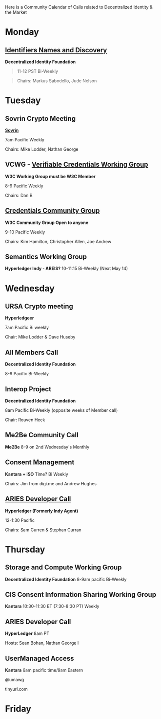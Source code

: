 Here is a Community Calendar of Calls related to Decentralized Identity & the Market 

# Monday 
## [Identifiers Names and Discovery](https://identity.foundation/working-groups/identifiers-names-discovery.html) 
**Decentralized Identity Foundation**

> 11-12 PST Bi-Weekly

> Chairs: Markus Sabodello, Jude Nelson

# Tuesday
## Sovrin Crypto Meeting 
**[Sovrin](https://sovrin.org)**

7am Pacific Weekly 

Chairs: Mike Lodder, Nathan George


## VCWG - [Verifiable Credentials Working Group](https://www.w3.org/2017/vc/WG/)
**W3C Working Group must be W3C Member**

8-9 Pacific Weekly 

Chairs: Dan B

## [Credentials Community Group](https://www.w3.org/community/credentials/) 
**W3C Community Group Open to anyone**

9-10 Pacific Weekly 

Chairs: Kim Hamilton, Christopher Allen, Joe Andrew

## Semantics Working Group 
**Hyperledger Indy - AREIS?** 
10-11:15  Bi-Weekly (Next May 14)

# Wednesday

## URSA Crypto meeting
**Hyperledgeer** 

7am Pacific Bi weekly 

Chair: Mike Lodder & Dave Huseby

## All Members Call 
**Decentralized Identity Foundation** 

8-9 Pacific Bi-Weekly 

## Interop Project
**Decentralized Identity Foundation** 

8am Pacific Bi-Weekly (opposite weeks of Member call) 

Chair: Rouven Heck

## Me2Be Community Call
**Me2Be**
8-9 on 2nd Wednesday's Monthly

## Consent Management 
**Kantara + ISO**
Time? Bi Weekly 

Chairs: Jim from digi.me and Andrew Hughes

## [ARIES Developer Call](https://wiki.hyperledger.org/display/ARIES/Hyperledger+Aries) 
**Hyperledger (Formerly Indy Agent)**

12-1:30 Pacific

Chairs: Sam Curren & Stephan Curran 



# Thursday 
## Storage and Compute Working Group
**Decentralized Identity Foundation** 
8-9am pacific Bi-Weekly 

## CIS Consent Information Sharing Working Group
**Kantara** 
10:30-11:30 ET (7:30-8:30 PT) Weekly 

## ARIES Developer Call
**HyperLedger** 
8am PT 

Hosts: Sean Bohan, Nathan George I

## UserManaged Access
**Kantara**
6am pacific time/9am Eastern

@umawg

tinyurl.com 

# Friday
